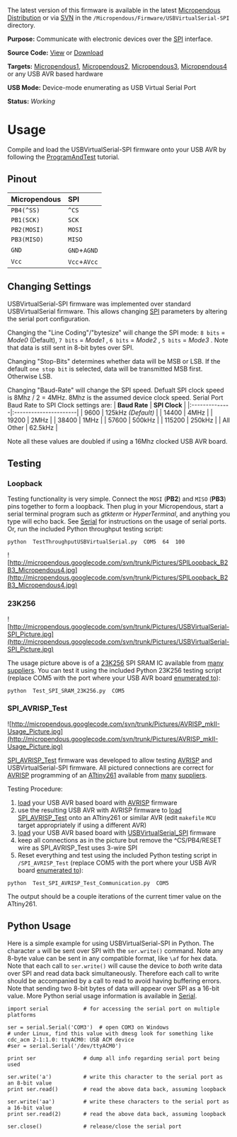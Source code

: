 The latest version of this firmware is available in the latest [Micropendous Distribution](http://code.google.com/p/micropendous/downloads/list) or via [SVN](http://code.google.com/p/micropendous/source/checkout) in the `/Micropendous/Firmware/USBVirtualSerial-SPI` directory.

**Purpose:** Communicate with electronic devices over the [SPI](http://en.wikipedia.org/wiki/Serial_Peripheral_Interface_Bus) interface.

**Source Code:** [View](http://code.google.com/p/micropendous/source/browse/trunk/Micropendous/Firmware/USBVirtualSerial-SPI) or [Download](http://www.Micropendous.org/Distribution)

**Targets:** [Micropendous1](Micropendous1.md), [Micropendous2](Micropendous2.md), [Micropendous3](Micropendous3.md), [Micropendous4](Micropendous4.md) or any USB AVR based hardware

**USB Mode:** Device-mode enumerating as USB Virtual Serial Port

**Status:** _Working_

# Usage #

Compile and load the USBVirtualSerial-SPI firmware onto your USB AVR by following the [ProgramAndTest](ProgramAndTest.md) tutorial.

## Pinout ##

| **Micropendous** | **SPI**        |
|:-----------------|:---------------|
| `PB4(^SS)`     | `^CS`        |
| `PB1(SCK)`     | `SCK`        |
| `PB2(MOSI)`    | `MOSI`       |
| `PB3(MISO)`    | `MISO`       |
| `GND`          | `GND`+`AGND` |
| `Vcc`          | `Vcc`+`AVcc` |



## Changing Settings ##

USBVirtualSerial-SPI firmware was implemented over standard USBVirtualSerial firmware.  This allows changing [SPI](http://en.wikipedia.org/wiki/Serial_Peripheral_Interface_Bus) parameters by altering the serial port configuration.

Changing the "Line Coding"/"bytesize" will change the SPI mode: `8 bits` = _Mode0_ (Default), `7 bits` = _Mode1_ , `6 bits` = _Mode2_ , `5 bits` = _Mode3_ .  Note that data is still sent in 8-bit bytes over SPI.

Changing "Stop-Bits" determines whether data will be MSB or LSB.  If the default `one stop bit` is selected, data will be transmitted MSB first.  Otherwise LSB.

Changing "Baud-Rate" will change the SPI speed.  Defualt SPI clock speed is 8Mhz / 2 = 4MHz.  8Mhz is the assumed device clock speed.  Serial Port Baud Rate to SPI Clock settings are:
| **Baud Rate** | **SPI Clock**         |
|:--------------|:----------------------|
| 9600        | 125kHz _(Default)_  |
| 14400       | 4MHz                |
| 19200       | 2MHz                |
| 38400       | 1MHz                |
| 57600       | 500kHz              |
| 115200      | 250kHz              |
| All Other   | 62.5kHz             |

Note all these values are doubled if using a 16Mhz clocked USB AVR board.


## Testing ##

### Loopback ###

Testing functionality is very simple.  Connect the `MOSI` (**PB2**) and `MISO` (**PB3**) pins together to form a loopback.  Then plug in your Micropendous, start a serial terminal program such as _gtkterm_ or _HyperTerminal_, and anything you type will echo back.  See [Serial](Serial.md) for instructions on the usage of serial ports.  Or, run the included Python throughput testing script:
```
python  TestThroughputUSBVirtualSerial.py  COM5  64  100
```

![http://micropendous.googlecode.com/svn/trunk/Pictures/SPILoopback_B2B3_Micropendous4.jpg](http://micropendous.googlecode.com/svn/trunk/Pictures/SPILoopback_B2B3_Micropendous4.jpg)

### 23K256 ###

![http://micropendous.googlecode.com/svn/trunk/Pictures/USBVirtualSerial-SPI_Picture.jpg](http://micropendous.googlecode.com/svn/trunk/Pictures/USBVirtualSerial-SPI_Picture.jpg)

The usage picture above is of a [23K256](http://www.microchip.com/wwwproducts/Devices.aspx?dDocName=en539039) SPI SRAM IC available from [many](http://search.digikey.com/scripts/DkSearch/dksus.dll?Detail&name=23K256-I/P-ND) [suppliers](http://ca.mouser.com/Search/Refine.aspx?Keyword=579-23K256-I/P).  You can test it using the included Python 23K256 testing script (replace COM5 with the port where your USB AVR board [enumerated to](http://www.micropendous.org/Serial)):
```
python  Test_SPI_SRAM_23K256.py  COM5
```

### SPI\_AVRISP\_Test ###

![http://micropendous.googlecode.com/svn/trunk/Pictures/AVRISP_mkII-Usage_Picture.jpg](http://micropendous.googlecode.com/svn/trunk/Pictures/AVRISP_mkII-Usage_Picture.jpg)

[SPI\_AVRISP\_Test](http://code.google.com/p/micropendous/source/browse/trunk/Micropendous/Firmware/SPI_AVRISP_Test) firmware was developed to allow testing [AVRISP](AVRISP.md) and USBVirtualSerial-SPI firmware.  All pictured connections are correct for [AVRISP](AVRISP.md) programming of an [ATtiny261](http://www.atmel.com/dyn/products/product_card_mcu.asp?PN=ATtiny261A) available from [many](http://search.digikey.com/scripts/DkSearch/dksus.dll?Detail&name=ATTINY261-20PU-ND) [suppliers](http://ca.mouser.com/Search/Refine.aspx?Keyword=556-ATTINY261-20PU).

Testing Procedure:
  1. [load](ProgramAndTest.md) your USB AVR based board with [AVRISP](AVRISP.md) firmware
  1. use the resulting USB AVR with AVRISP firmware to [load](AVRISP.md) [SPI\_AVRISP\_Test](http://code.google.com/p/micropendous/source/browse/trunk/Micropendous/Firmware/SPI_AVRISP_Test) onto an ATtiny261 or similar AVR (edit `makefile` `MCU` target appropriately if using a different AVR)
  1. [load](ProgramAndTest.md) your USB AVR based board with [USBVirtualSerial\_SPI](USBVirtualSerial_SPI.md) firmware
  1. keep all connections as in the picture but remove the ^CS/PB4/RESET wire as SPI\_AVRISP\_Test uses 3-wire SPI
  1. Reset everything and test using the included Python testing script in `/SPI_AVRISP_Test` (replace COM5 with the port where your USB AVR board [enumerated to](http://www.micropendous.org/Serial)):
```
python  Test_SPI_AVRISP_Test_Communication.py  COM5
```
The output should be a couple iterations of the current timer value on the ATtiny261.

## Python Usage ##

Here is a simple example for using USBVirtualSerial-SPI in Python.  The character `a` will be sent over SPI with the `ser.write()` command.  Note any 8-byte value can be sent in any compatible format, like `\af` for hex data.  Note that each call to `ser.write()` will cause the device to _both_ write data over SPI and read data back simultaneously.  Therefore each call to write should be accompanied by a call to read to avoid having buffering errors.  Note that sending two 8-bit bytes of data will appear over SPI as a 16-bit value.  More Python serial usage information is available in [Serial](Serial.md).

```
import serial           # for accessing the serial port on multiple platforms

ser = serial.Serial('COM3')  # open COM3 on Windows
# under Linux, find this value with dmesg look for something like  cdc_acm 2-1:1.0: ttyACM0: USB ACM device
#ser = serial.Serial('/dev/ttyACM0')

print ser               # dump all info regarding serial port being used

ser.write('a')          # write this character to the serial port as an 8-bit value
print ser.read()        # read the above data back, assuming loopback

ser.write('aa')         # write these characters to the serial port as a 16-bit value
print ser.read(2)       # read the above data back, assuming loopback

ser.close()             # release/close the serial port
```